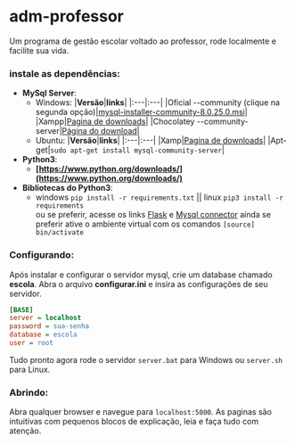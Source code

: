 # adm-professor
Um programa de gestão escolar voltado ao professor, rode localmente e facilite sua vida.
### instale as dependências:
- __MySql Server__:
    - Windows:
      |__Versão__|__links__|
      |:---|:---|
      |Oficial --community (clique na segunda opção)|[mysql-installer-community-8.0.25.0.msi](https://dev.mysql.com/downloads/installer/)|
      |Xampp|[Pagina de downloads](https://www.apachefriends.org/download.html)|
      |Chocolatey --community-server|[Página do download](https://community.chocolatey.org/packages/mysql)|
    - Ubuntu:
      |__Versão__|__links__|
      |:---|:---|
      |Xamp|[Pagina de downloads](https://www.apachefriends.org/download.html)|
      |Apt-get|```sudo apt-get install mysql-community-server```|
- __Python3__:
    - __[https://www.python.org/downloads/](https://www.python.org/downloads/)__
- __Bibliotecas do Python3__:
    - windows `pip install -r requirements.txt` || linux `pip3 install -r requirements` <br> 
    ou se preferir, acesse os links [Flask](https://pypi.org/project/Flask/) e [Mysql connector](https://pypi.org/project/mysql-connector-python/) ainda se preferir ative o ambiente virtual com os comandos `[source] bin/activate`

### Configurando:
Após instalar e configurar o servidor mysql, crie um database chamado __escola__.
Abra o arquivo __configurar.ini__ e insira as configurações de seu servidor.
 ```ini
[BASE]
server = localhost
password = sua-senha
database = escola
user = root
 ```
Tudo pronto agora rode o servidor `server.bat` para Windows ou  `server.sh` para Linux.
 
### Abrindo:
Abra qualquer browser e navegue para `localhost:5000`.
As paginas são intuitivas com pequenos blocos de explicação, leia e faça tudo com atenção.
 
    
    
